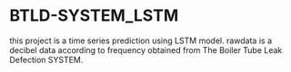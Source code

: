 # BTLD-SYSTEM_LSTM
this project is a time series prediction using LSTM model. rawdata is a decibel data according to frequency obtained from The Boiler Tube Leak Defection SYSTEM.
